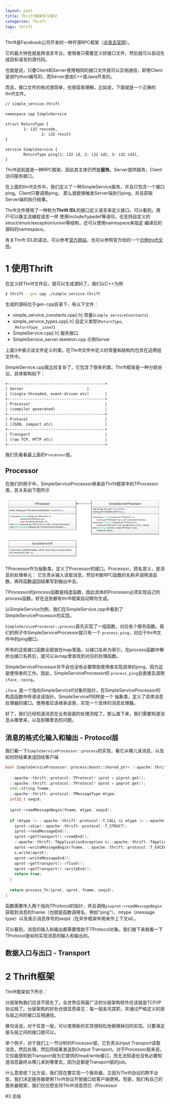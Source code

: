 ```yaml
---
layout: post
title: Thrift框架学习笔记
categories: Thrift
tags: thrift
---
```


Thrift是Facebook公司开发的一种开源RPC框架（[点我去官网](https://thrift.apache.org/)）。

它的最大特色就是跨语言平台。使用者只需要定义好接口文件，然后就可以自动生成目标语言的源代码。

也就是说，只要Client和Server使用相同的接口文件就可以互相通信，即使Client是由Python编写的，而Server是由C++或Java开发的。

而且，接口文件的格式很简单，也很容易理解。比如说，下面就是一个正确的thrift文件。

```
// simple_service.thrift

namespace cpp SimpleService

struct ReturnType {
		1: i32 rescode,
			   	2: i32 result
}

service SimpleService {
		ReturnType ping(1: i32 id, 2: i32 id2, 3: i32 id3),
}
```

Thrift说到底是一种RPC框架，因此其主体仍然是**服务**。Server提供服务，Client访问服务接口。

在上面的thrift文件中，我们定义了一种SimpleService服务，并且只包含一个接口ping。Client只要调用ping，
那么就能够触发Server端执行ping，并且获取Server端的执行结果。

Thrift文件使用了一种称为**Thrift IDL**的接口定义语言来定义接口。可以看到，用户可以像主流编程语言一样
使用include/typedef等语句，也支持自定义的struct/enum/exception/union等结构，还可以使用namespace来指定
编译后的源码的namespace。

有关Thrift IDL的语法，可以参考[官方网站](https://thrift.apache.org/docs/idl)，也可以参照官方给的一个[示例thrift文件](https://git-wip-us.apache.org/repos/asf/thrift/?p=thrift.git;a=tree;f=tutorial)。

# 1 使用Thrift

在定义好Thritf文件后，就可以生成源码了。我们以C++为例

```sh
$ thrift --gen cpp ./simple_service.thrift
```

生成的源码位于gen-cpp目录下，有以下文件：

- simple_service_constants.cpp[.h] 常量(`simple_serviceConstants`)
- simple_service_types.cpp[.h] 自定义类型(`ReturnType`, `_ReturnType__isset`)
- SimpleService.cpp[.h] 服务接口
- SimpleService_server.skeleton.cpp 示例Server

上面()中表示该文件定义的类。在Thrift文件中定义的常量和结构均包含在这两组文件中。

SimpleService.cpp就比较复杂了，它包含了很多的类。Thrift框架是一种分层协议，具体架构如下：


```
+-------------------------------------------+
| Server							|
| (single-threaded, event-driven etc)		|
+-------------------------------------------+
| Processor									|
| (compiler generated)						|
+-------------------------------------------+
| Protocol									|
| (JSON, compact etc)						|
+-------------------------------------------+
| Transport									|
| (raw TCP, HTTP etc)						|
+-------------------------------------------+
```

我们先看看最上面的`Processor`层。

## Processor

在我们的例子中，SimpleServiceProcessor继承自Thrfit框架中的TProcessor类，其关系如下图所示

![Thrift Processor](/image/thrift-processor.png)

TProcessor作为抽象类，定义了Processor的接口。Processor，顾名思义，是消息的处理单元：
它负责从输入读取消息，然后判断RPC函数的名称并调用该函数，再将函数返回结果写到输出中去。

TProcessor的process函数是纯虚函数，因此具体的Processor必须实现自己的process函数。好在这些都有thrift框架自动帮你生成。

以SimpleService为例，我们在SimpleService.cpp中看到了SimpleServiceProcessor的实现。

`SimpleServiceProcessor::process`首先实现了一组函数，对应各个服务函数。我们的例子中SimpleServiceProcessor就只有一个
`process_ping`，对应于thrift文件中的ping接口。

所有的这些接口函数全部放在map里面。以接口名称为索引，在process函数中解析出接口名称后，就可以从map里查找到对应的处理函数。

SimpleServiceProcessor并不会也没有必要帮助使用者实现具体的ping，因为这是使用者的工作。因此，SimpleServiceProcessor的
`process_ping`会直接去调用`iface_->ping`。

`iface_`是一个指向SimpleServiceIf对象的指针，在SimpleServiceProcessor的构造函数中传递该该指针。SimpleServiceIf同样是一个
抽象类，定义了具体消息处理器的接口。使用者应该继承该类，实现一个具体的消息处理器。

好了，我们已经知道消息在业务层面的处理流程了。那么接下来，我们需要知道消息从哪里来，以及到哪里去的问题。

## 消息的格式化输入和输出 - Protocol层

我们看一下`SimpleServiceProcessor::process`的实现，看它从哪儿读消息，以及如何将结果发送回给客户端

```cpp
bool SimpleServiceProcessor::process(boost::shared_ptr< ::apache::thrift::protocol::TProtocol> piprot, boost::shared_ptr< ::apache::thrift::protocol::TProtocol> poprot) {

  ::apache::thrift::protocol::TProtocol* iprot = piprot.get();                                                                                                           
  ::apache::thrift::protocol::TProtocol* oprot = poprot.get();                                                                                                           
  std::string fname;
  ::apache::thrift::protocol::TMessageType mtype;                                                                                                                        
  int32_t seqid;
  
  iprot->readMessageBegin(fname, mtype, seqid);                                                                                                                          
  
  if (mtype != ::apache::thrift::protocol::T_CALL && mtype != ::apache::thrift::protocol::T_ONEWAY) {                                                                    
    iprot->skip(::apache::thrift::protocol::T_STRUCT);
    iprot->readMessageEnd();
    iprot->getTransport()->readEnd();                                                                                                                                    
    ::apache::thrift::TApplicationException x(::apache::thrift::TApplicationException::INVALID_MESSAGE_TYPE);                                                            
    oprot->writeMessageBegin(fname, ::apache::thrift::protocol::T_EXCEPTION, seqid);
    x.write(oprot);
    oprot->writeMessageEnd();                                                                                                                                            
    oprot->getTransport()->flush();                                                                                                                                      
    oprot->getTransport()->writeEnd();                                                                                                                                   
    return true;
  } 
  
  return process_fn(iprot, oprot, fname, seqid);                                                                                                                         
} 
```

函数需要传入两个指向TProtocol的指针，并且调用`pioprot->readMessageBegin`获取到消息的fname（也就是函数调用名，例如"ping"）、mtype（message type）以及表示消息序号的seqid（在异步框架中用来作上下文id）。

可以看到，消息的输入和输出都需要借助于TProtocol对象。我们接下来就看一下TProtocol是如何实现消息的输入和输出的。

## 数据入口与出口 -  Transport


# 2 Thrift框架

Thrift框架如下所示：


分层架构我们应该不陌生了。全世界应用最广泛的分层架构软件应该就是TCP/IP协议栈了。分层架构的好处也很显而易见：每一层各司其职，并通过严格定义的层与层之间的接口互相通信。

换句话说，对于任意一层，可以使用新的实现很轻松地替换掉旧的实现，只要满足层与层之间的接口就可以。

举个例子，对于我们上一节分析的Processor层，它负责从Input Transport读取消息，然后处理，然后将结果发送到Output Transport。对于Processor层来说，它仅能感知到Transport层为它提供的read/write接口，而无法知道也没有必要知道消息最终从哪儿来到哪里去，因为这都是Transport层的job。

什么意思呢？比方说，我们现在要实现一个服务器，又因为Thrift协议的跨平台型，我们决定服务器使用Thrift协议开放接口给客户端使用。但是，我们有自己的服务器框架，我们仅仅想支持Thrift消息而已（Processor

#3 总结
